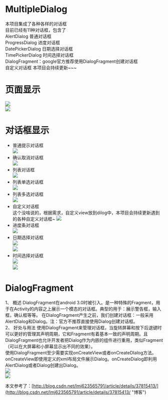 # MultipleDialog
本项目集成了各种各样的对话框  
目前已经有11种对话框，包含了  
AlertDialog  	普通对话框  
ProgressDialog  进度对话框  
DatePickerDialog  日期选择对话框  
TimePickerDialog  时间选择对话框  
DialogFragment：google官方推荐使用DialogFragment创建对话框  
自定义对话框
本项目会持续更新~~~
# 页面显示
![](http://i.imgur.com/1VQhDCq.jpg)  
![](http://i.imgur.com/vFrtqVi.jpg)
# 对话框显示
- 普通提示对话框  
![](http://i.imgur.com/RXQ1rby.jpg)
- 确认取消对话框  
![](http://i.imgur.com/bvLne0Y.jpg)
- 列表对话框  
![](http://i.imgur.com/HiJ9utG.jpg)
- 列表单选对话框  
![](http://i.imgur.com/72CV2j7.jpg)
- 列表多选对话框  
![](http://i.imgur.com/3evyxSn.jpg)
- 自定义对话框  
这个没啥说的，根据需求，自定义view放到dilog中，本项目会持续更新遇到的各种自定义对话框~
![](http://i.imgur.com/7hXiwil.jpg)
- 进度条对话框  
![](http://i.imgur.com/eeS7Hbr.jpg)
- 日期选择对话框  
![](http://i.imgur.com/wK8WOCX.jpg)  
![](http://i.imgur.com/wbsxkKq.jpg)
- 时间选择对话框  
![](http://i.imgur.com/UIOzYfK.jpg)  
![](http://i.imgur.com/yndGt0O.jpg)  
# DialogFragment  
1、 概述
DialogFragment在android 3.0时被引入。是一种特殊的Fragment，用于在Activity的内容之上展示一个模态的对话框。典型的用于：展示警告框，输入框，确认框等等。
在DialogFragment产生之前，我们创建对话框：一般采用AlertDialog和Dialog。注：官方不推荐直接使用Dialog创建对话框。  
2、 好处与用法
使用DialogFragment来管理对话框，当旋转屏幕和按下后退键时可以更好的管理其声明周期，它和Fragment有着基本一致的声明周期。且DialogFragment也允许开发者把Dialog作为内嵌的组件进行重用，类似Fragment（可以在大屏幕和小屏幕显示出不同的效果）。  
使用DialogFragment至少需要实现onCreateView或者onCreateDIalog方法。onCreateView即使用定义的xml布局文件展示Dialog。onCreateDialog即利用AlertDialog或者Dialog创建出Dialog。  
![](http://i.imgur.com/0rAlTHo.jpg)  
![](http://i.imgur.com/5kzvhQp.jpg)  

本文参考了：[http://blog.csdn.net/lmj623565791/article/details/37815413/](http://blog.csdn.net/lmj623565791/article/details/37815413/ "博客")
